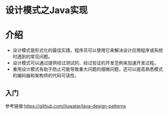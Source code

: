 # 设计模式之Java实现

# 介绍
- 设计模式是形式化的最佳实践，程序员可以使用它来解决设计应用程序或系统时遇到的常见问题。
- 设计模式可以通过提供经过测试的、经过验证的开发范例来加速开发过程。
- 重用设计模式有助于防止可能导致重大问题的细微问题，还可以提高熟悉模式的编码器和架构师的代码可读性。

## 入门

参考链接:https://github.com/iluwatar/java-design-patterns
